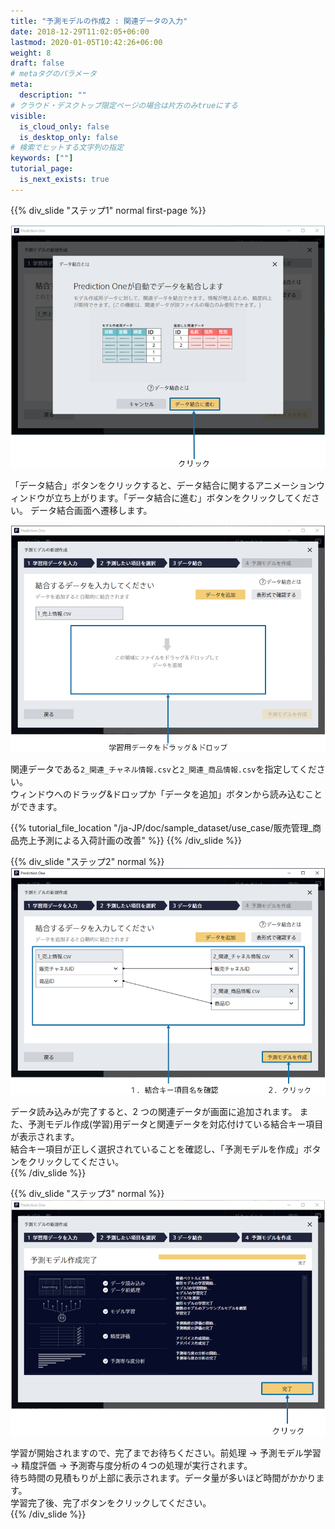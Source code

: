 ```yaml
---
title: "予測モデルの作成2 : 関連データの入力"
date: 2018-12-29T11:02:05+06:00
lastmod: 2020-01-05T10:42:26+06:00
weight: 8
draft: false
# metaタグのパラメータ
meta:
  description: ""
# クラウド・デスクトップ限定ページの場合は片方のみtrueにする
visible:
  is_cloud_only: false
  is_desktop_only: false
# 検索でヒットする文字列の指定
keywords: [""]
tutorial_page:
  is_next_exists: true
---
```


{{% div_slide "ステップ1" normal first-page %}}

![](../img/t_slide11.png)

「データ結合」ボタンをクリックすると、データ結合に関するアニメーションウィンドウが立ち上がります。「データ結合に進む」ボタンをクリックしてください。
データ結合画面へ遷移します。

![](../img/t_slide12.png)

関連データである`2_関連_チャネル情報.csv`と`2_関連_商品情報.csv`を指定してください。<br/>
ウィンドウへのドラッグ&ドロップか「データを追加」ボタンから読み込むことができます。<br/>

{{% tutorial_file_location "/ja-JP/doc/sample_dataset/use_case/販売管理_商品売上予測による入荷計画の改善" %}}
{{% /div_slide %}}

{{% div_slide "ステップ2" normal %}}
![](../img/t_slide13.png)

データ読み込みが完了すると、2 つの関連データが画面に追加されます。
また、予測モデル作成(学習)用データと関連データを対応付けている結合キー項目が表示されます。<br/>
結合キー項目が正しく選択されていることを確認し、「予測モデルを作成」ボタンをクリックしてください。<br/>
{{% /div_slide %}}

{{% div_slide "ステップ3" normal %}}
![](../img/t_slide14.png)

学習が開始されますので、完了までお待ちください。前処理 → 予測モデル学習 → 精度評価 → 予測寄与度分析の４つの処理が実行されます。<br/>
待ち時間の見積もりが上部に表示されます。データ量が多いほど時間がかかります。<br/>
学習完了後、完了ボタンをクリックしてください。<br/>
{{% /div_slide %}}

